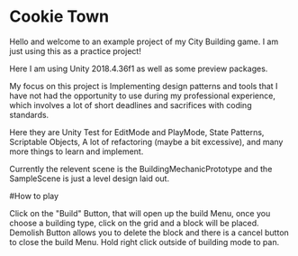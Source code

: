 # Cookie Town


Hello and welcome to an example project of my City Building game. I am just using this as a practice project!

Here I am using Unity 2018.4.36f1 as well as some preview packages.

My focus on this project is Implementing design patterns and tools that I have not had the opportunity to use during my professional experience, which involves a lot of short deadlines and sacrifices with coding standards.

Here they are Unity Test for EditMode and PlayMode, State Patterns, Scriptable Objects, A lot of refactoring (maybe a bit excessive), and many more things to learn and implement.

Currently the relevent scene is the BuildingMechanicPrototype and the SampleScene is just a level design laid out.

#How to play


Click on the "Build" Button, that will open up the build Menu, once you choose a building type, click on the grid and a block will be placed. Demolish Button allows you to delete the block and there is a cancel button to close the build Menu. Hold right click outside of building mode to pan.
